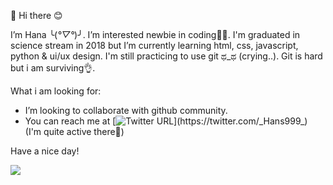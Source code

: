 👋 Hi there 😊

I’m Hana ╰(*°▽°*)╯. I’m interested newbie in coding👩‍💻. I'm graduated in science stream in 2018 but I’m currently learning html, css, javascript, python & ui/ux design. I'm still practicing to use git ಥ_ಥ (crying..). Git is hard but i am surviving👌. 

What i am looking for:
- I’m looking to collaborate with github community. 
- You can reach me at [![Twitter URL](https://img.shields.io/twitter/url/https/twitter.com/_Hans999_.svg?style=social&label=Follow%20%40_Hans999_)](https://twitter.com/_Hans999_)  
(I'm quite active there🙈)

Have a nice day!

<!---
Hanss4869/Hanss4869 is a ✨ special ✨ repository because its `README.md` (this file) appears on your GitHub profile.
You can click the Preview link to take a look at your changes.
--->
![](https://komarev.com/ghpvc/?username=Hans4869)
